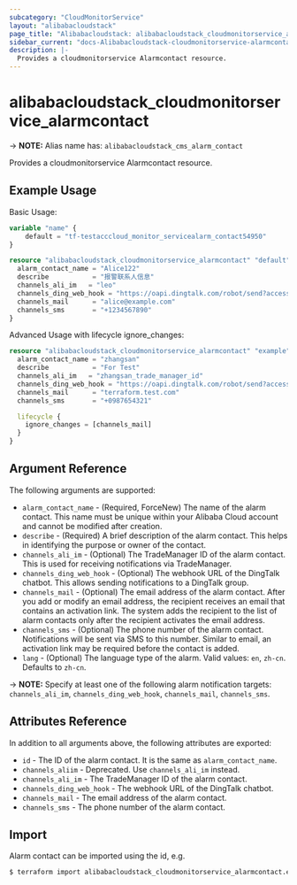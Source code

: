 ```yaml
---
subcategory: "CloudMonitorService"
layout: "alibabacloudstack"
page_title: "Alibabacloudstack: alibabacloudstack_cloudmonitorservice_alarmcontact"
sidebar_current: "docs-Alibabacloudstack-cloudmonitorservice-alarmcontact"
description: |- 
  Provides a cloudmonitorservice Alarmcontact resource.
---
```


# alibabacloudstack_cloudmonitorservice_alarmcontact
-> **NOTE:** Alias name has: `alibabacloudstack_cms_alarm_contact`

Provides a cloudmonitorservice Alarmcontact resource.

## Example Usage

Basic Usage:

```terraform
variable "name" {
    default = "tf-testacccloud_monitor_servicealarm_contact54950"
}

resource "alibabacloudstack_cloudmonitorservice_alarmcontact" "default" {
  alarm_contact_name = "Alice122"
  describe           = "报警联系人信息"
  channels_ali_im   = "leo"
  channels_ding_web_hook = "https://oapi.dingtalk.com/robot/send?access_token=7d49515e8ebf21106a80a9cc4bb3d2"
  channels_mail      = "alice@example.com"
  channels_sms       = "+1234567890"
}
```

Advanced Usage with lifecycle ignore_changes:

```terraform
resource "alibabacloudstack_cloudmonitorservice_alarmcontact" "example" {
  alarm_contact_name = "zhangsan"
  describe           = "For Test"
  channels_ali_im   = "zhangsan_trade_manager_id"
  channels_ding_web_hook = "https://oapi.dingtalk.com/robot/send?access_token=abcde12345"
  channels_mail      = "terraform.test.com"
  channels_sms       = "+0987654321"

  lifecycle {
    ignore_changes = [channels_mail]
  }
}
```

## Argument Reference

The following arguments are supported:

* `alarm_contact_name` - (Required, ForceNew) The name of the alarm contact. This name must be unique within your Alibaba Cloud account and cannot be modified after creation.
* `describe` - (Required) A brief description of the alarm contact. This helps in identifying the purpose or owner of the contact.
* `channels_ali_im` - (Optional) The TradeManager ID of the alarm contact. This is used for receiving notifications via TradeManager.
* `channels_ding_web_hook` - (Optional) The webhook URL of the DingTalk chatbot. This allows sending notifications to a DingTalk group.
* `channels_mail` - (Optional) The email address of the alarm contact. After you add or modify an email address, the recipient receives an email that contains an activation link. The system adds the recipient to the list of alarm contacts only after the recipient activates the email address.
* `channels_sms` - (Optional) The phone number of the alarm contact. Notifications will be sent via SMS to this number. Similar to email, an activation link may be required before the contact is added.
* `lang` - (Optional) The language type of the alarm. Valid values: `en`, `zh-cn`. Defaults to `zh-cn`.

-> **NOTE:** Specify at least one of the following alarm notification targets: `channels_ali_im`, `channels_ding_web_hook`, `channels_mail`, `channels_sms`.

## Attributes Reference

In addition to all arguments above, the following attributes are exported:

* `id` - The ID of the alarm contact. It is the same as `alarm_contact_name`.
* `channels_aliim` - Deprecated. Use `channels_ali_im` instead.
* `channels_ali_im` - The TradeManager ID of the alarm contact.
* `channels_ding_web_hook` - The webhook URL of the DingTalk chatbot.
* `channels_mail` - The email address of the alarm contact.
* `channels_sms` - The phone number of the alarm contact.

## Import

Alarm contact can be imported using the id, e.g.

```bash
$ terraform import alibabacloudstack_cloudmonitorservice_alarmcontact.example abc12345
```